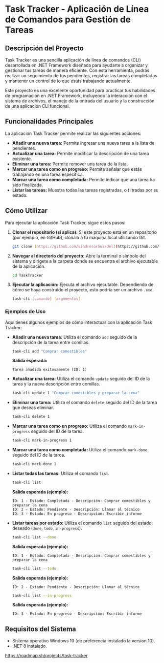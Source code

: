 # Task Tracker - Aplicación de Línea de Comandos para Gestión de Tareas

## Descripción del Proyecto

Task Tracker es una sencilla aplicación de línea de comandos (CLI) desarrollada en .NET Framework diseñada para ayudarte a organizar y gestionar tus tareas de manera eficiente. Con esta herramienta, podrás realizar un seguimiento de tus pendientes, registrar las tareas completadas y mantener un control de lo que estás trabajando actualmente.

Este proyecto es una excelente oportunidad para practicar tus habilidades de programación en .NET Framework, incluyendo la interacción con el sistema de archivos, el manejo de la entrada del usuario y la construcción de una aplicación CLI funcional.

## Funcionalidades Principales

La aplicación Task Tracker permite realizar las siguientes acciones:

* **Añadir una nueva tarea:** Permite ingresar una nueva tarea a la lista de pendientes.
* **Actualizar una tarea:** Permite modificar la descripción de una tarea existente.
* **Eliminar una tarea:** Permite remover una tarea de la lista.
* **Marcar una tarea como en progreso:** Permite señalar que estás trabajando en una tarea específica.
* **Marcar una tarea como completada:** Permite indicar que una tarea ha sido finalizada.
* **Listar las tareas:** Muestra todas las tareas registradas, o filtradas por su estado.

## Cómo Utilizar

Para ejecutar la aplicación Task Tracker, sigue estos pasos:

1.  **Clonar el repositorio (si aplica):** Si este proyecto está en un repositorio (por ejemplo, en GitHub), clónalo a tu máquina local utilizando Git.
    ```bash
    git clone [https://github.com/sindresorhus/del](https://github.com/sindresorhus/del)
    ```
2.  **Navegar al directorio del proyecto:** Abre la terminal o símbolo del sistema y dirígete a la carpeta donde se encuentra el archivo ejecutable de la aplicación.
    ```bash
    cd TaskTracker
    ```
3.  **Ejecutar la aplicación:** Ejecuta el archivo ejecutable. Dependiendo de cómo se haya construido el proyecto, esto podría ser un archivo `.exe`.
    ```bash
    task-cli [comando] [argumentos]
    ```

### Ejemplos de Uso

Aquí tienes algunos ejemplos de cómo interactuar con la aplicación Task Tracker:

* **Añadir una nueva tarea:** Utiliza el comando `add` seguido de la descripción de la tarea entre comillas.
    ```bash
    task-cli add "Comprar comestibles"
    ```
    **Salida esperada:**
    ```
    Tarea añadida exitosamente (ID: 1)
    ```

* **Actualizar una tarea:** Utiliza el comando `update` seguido del ID de la tarea y la nueva descripción entre comillas.
    ```bash
    task-cli update 1 "Comprar comestibles y preparar la cena"
    ```

* **Eliminar una tarea:** Utiliza el comando `delete` seguido del ID de la tarea que deseas eliminar.
    ```bash
    task-cli delete 1
    ```

* **Marcar una tarea como en progreso:** Utiliza el comando `mark-in-progress` seguido del ID de la tarea.
    ```bash
    task-cli mark-in-progress 1
    ```

* **Marcar una tarea como completada:** Utiliza el comando `mark-done` seguido del ID de la tarea.
    ```bash
    task-cli mark-done 1
    ```

* **Listar todas las tareas:** Utiliza el comando `list`.
    ```bash
    task-cli list
    ```
    **Salida esperada (ejemplo):**
    ```
    ID: 1 - Estado: Completada - Descripción: Comprar comestibles y preparar la cena
    ID: 2 - Estado: Pendiente - Descripción: Llamar al técnico
    ID: 3 - Estado: En progreso - Descripción: Escribir informe
    ```

* **Listar tareas por estado:** Utiliza el comando `list` seguido del estado deseado (`done`, `todo`, `in-progress`).
    ```bash
    task-cli list --done
    ```
    **Salida esperada (ejemplo):**
    ```
    ID: 1 - Estado: Completada - Descripción: Comprar comestibles y preparar la cena
    ```
    ```bash
    task-cli list --todo
    ```
    **Salida esperada (ejemplo):**
    ```
    ID: 2 - Estado: Pendiente - Descripción: Llamar al técnico
    ```
    ```bash
    task-cli list --in-progress
    ```
    **Salida esperada (ejemplo):**
    ```
    ID: 3 - Estado: En progreso - Descripción: Escribir informe
    ```

## Requisitos del Sistema

* Sistema operativo Windows 10 (de preferencia instalado la version 10).
* .NET 8 instalado.


https://roadmap.sh/projects/task-tracker